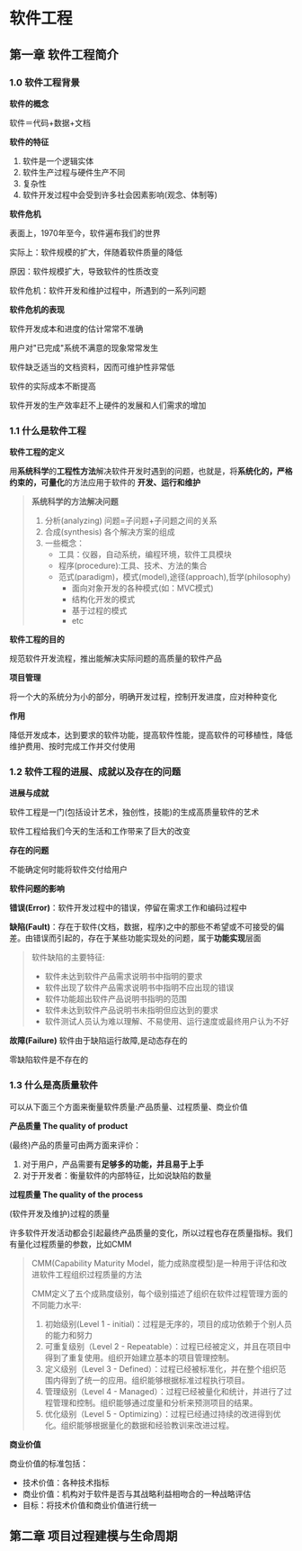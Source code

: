 # 软件工程

## 第一章 软件工程简介

### 1.0 软件工程背景

**软件的概念**

软件＝代码+数据+文档

**软件的特征**

1. 软件是一个逻辑实体
2. 软件生产过程与硬件生产不同
3. 复杂性
4. 软件开发过程中会受到许多社会因素影响(观念、体制等)

**软件危机**

表面上，1970年至今，软件遍布我们的世界

实际上：软件规模的扩大，伴随着软件质量的降低

原因：软件规模扩大，导致软件的性质改变

软件危机：软件开发和维护过程中，所遇到的一系列问题

**软件危机的表现**

软件开发成本和进度的估计常常不准确

用户对"已完成"系统不满意的现象常常发生

软件缺乏适当的文档资料，因而可维护性非常低

软件的实际成本不断提高

软件开发的生产效率赶不上硬件的发展和人们需求的增加

### 1.1 什么是软件工程

**软件工程的定义**

用**系统科学**的**工程性方法**解决软件开发时遇到的问题，也就是，将**系统化的，严格约束的，可量化**的方法应用于软件的 **开发、运行和维护**

> **系统科学的方法解决问题**
>
> 1. 分析(analyzing) 问题=子问题+子问题之间的关系
> 2. 合成(synthesis) 各个解决方案的组成
> 3. 一些概念：
>    - 工具：仪器，自动系统，编程环境，软件工具模块
>    - 程序(procedure):工具、技术、方法的集合
>    - 范式(paradigm)，模式(model),途径(approach),哲学(philosophy)
>      - 面向对象开发的各种模式(如：MVC模式)
>      - 结构化开发的模式
>      - 基于过程的模式
>      - etc

**软件工程的目的**

规范软件开发流程，推出能解决实际问题的高质量的软件产品

**项目管理**

将一个大的系统分为小的部分，明确开发过程，控制开发进度，应对种种变化

**作用**

降低开发成本，达到要求的软件功能，提高软件性能，提高软件的可移植性，降低维护费用、按时完成工作并交付使用

### 1.2 软件工程的进展、成就以及存在的问题

**进展与成就**

软件工程是一门(包括设计艺术，独创性，技能)的生成高质量软件的艺术

软件工程给我们今天的生活和工作带来了巨大的改变

**存在的问题**

不能确定何时能将软件交付给用户

**软件问题的影响**

**错误(Error)**：软件开发过程中的错误，停留在需求工作和编码过程中

**缺陷(Fault)**：存在于软件(文档，数据，程序)之中的那些不希望或不可接受的偏差。由错误而引起的，存在于某些功能实现处的问题，属于**功能实现**层面

> 软件缺陷的主要特征:
>
> - 软件未达到软件产品需求说明书中指明的要求
> - 软件出现了软件产品需求说明书中指明不应出现的错误
> - 软件功能超出软件产品说明书指明的范围
> - 软件未达到软件产品说明书未指明但应达到的要求
> - 软件测试人员认为难以理解、不易使用、运行速度或最终用户认为不好

**故障(Failure)** 软件由于缺陷运行故障,是动态存在的



零缺陷软件是不存在的



### 1.3 什么是高质量软件

可以从下面三个方面来衡量软件质量:产品质量、过程质量、商业价值

**产品质量 The quality of product**

(最终)产品的质量可由两方面来评价：

1. 对于用户，产品需要有**足够多的功能，并且易于上手**
2. 对于开发者：衡量软件的内部特征，比如说缺陷的数量

**过程质量 The quality of the process**

(软件开发及维护)过程的质量

许多软件开发活动都会引起最终产品质量的变化，所以过程也存在质量指标。我们有量化过程质量的参数，比如CMM

> CMM(Capability Maturity Model，能力成熟度模型)是一种用于评估和改进软件工程组织过程质量的方法
>
> CMM定义了五个成熟度级别，每个级别描述了组织在软件过程管理方面的不同能力水平:
>
> 1. 初始级别(Level 1 - initial)：过程是无序的，项目的成功依赖于个别人员的能力和努力
> 2. 可重复级别（Level 2 - Repeatable）：过程已经被定义，并且在项目中得到了重复使用。组织开始建立基本的项目管理控制。
> 3. 定义级别（Level 3 - Defined）：过程已经被标准化，并在整个组织范围内得到了统一的应用。组织能够根据标准过程执行项目。
> 4. 管理级别（Level 4 - Managed）：过程已经被量化和统计，并进行了过程管理和控制。组织能够通过度量和分析来预测项目的结果。
> 5. 优化级别（Level 5 - Optimizing）：过程已经通过持续的改进得到优化。组织能够根据量化的数据和经验教训来改进过程。

**商业价值**

商业价值的标准包括：

- 技术价值：各种技术指标
- 商业价值：机构对于软件是否与其战略利益相吻合的一种战略评估
- 目标：将技术价值和商业价值进行统一

## 第二章 项目过程建模与生命周期

